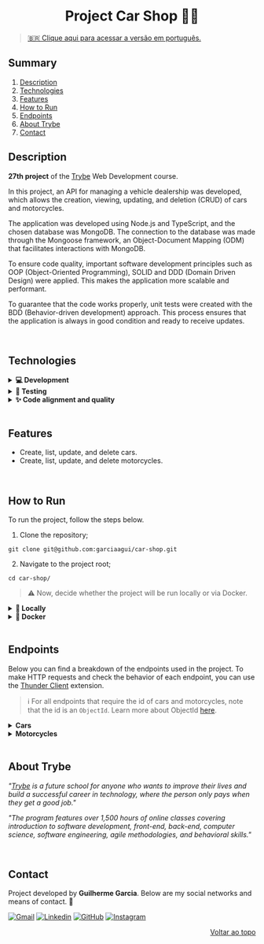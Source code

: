 <a name="readme-top"></a>

<h1 align="center">Project Car Shop 🚙🛵</h1>

> [🇧🇷 Clique aqui para acessar a versão em português.](README_pt-br.md)

## Summary

<ol>
  <li><a href="#description">Description</a></li>
  <li><a href="#technologies">Technologies</a></li>
  <li><a href="#features">Features</a></li>
  <li><a href="#how-to-run">How to Run</a></li>
  <li><a href="#endpoints">Endpoints</a></li>
  <li><a href="#about-trybe">About Trybe</a></li>
  <li><a href="#contact">Contact</a></li>
</ol>

## Description

**27th project** of the [Trybe][trybe-site-url] Web Development course.

In this project, an API for managing a vehicle dealership was developed, which allows the creation, viewing, updating, and deletion (CRUD) of cars and motorcycles.

The application was developed using Node.js and TypeScript, and the chosen database was MongoDB. The connection to the database was made through the Mongoose framework, an Object-Document Mapping (ODM) that facilitates interactions with MongoDB.

To ensure code quality, important software development principles such as OOP (Object-Oriented Programming), SOLID and DDD (Domain Driven Design) were applied. This makes the application more scalable and performant.

To guarantee that the code works properly, unit tests were created with the BDD (Behavior-driven development) approach. This process ensures that the application is always in good condition and ready to receive updates.

<br/>

## Technologies

<details>
  <summary><strong>💻 Development </strong></summary><br />

- [Docker][docker-url]
- [dotenv][dotenv-url]
- [Express][express-url]
- [Node.js][node-url]
- [MongoDB][mongodb-url]
- [Mongoose][mongoose-url]
- [Typescript][typescript-url]

---

</details>

<details>
  <summary><strong>🧪 Testing </strong></summary><br />

- [Chai][chai-url]
- [Mocha][mocha-url]
- [Sinon.js][sinon-url]

---

</details>

<details>
  <summary><strong>✨ Code alignment and quality </strong></summary><br />

- [ESLint][eslint-url]

---

</details>

<br/>

## Features

<ul>
  <li>Create, list, update, and delete cars.</li>
  <li>Create, list, update, and delete motorcycles.</li>
</ul>

<br/>

## How to Run

To run the project, follow the steps below.

1. Clone the repository;

```
git clone git@github.com:garciaagui/car-shop.git
```

2. Navigate to the project root;

```
cd car-shop/
```

> ⚠️ Now, decide whether the project will be run locally or via Docker.

<details>
  <summary><strong>💽 Locally</strong></summary>

1. Make sure you have **Node.js** installed in version 16 or higher. Check out the [official documentation](https://nodejs.org/en/download/package-manager) for more information.

2. In the project root, install the project dependencies.

```
npm install
```

3. Configure the environment variables:

- Rename the `.env.example` file (available in the project root) to `.env`;
- Set the variables for your local environment.

4. Start the server:

```
npm run dev
```

- To run the tests, you can use the two commands below.

```
// Command 1
npm run test:mocha

// Command 2 - In this command you have access to the test coverage
npm run test:coverage
```

</details>

<details>
  <summary><strong>🐋 Docker</strong></summary>
  
1. Make sure you have **docker-compose** installed in version 1.29 or higher. Useful links if you need to install or update: [DigitalOcean Tutorial](https://www.digitalocean.com/community/tutorials/how-to-install-and-use-docker-compose-on-ubuntu-20-04) and [official documentation](https://docs.docker.com/compose/install/);

2. Bring up the containers by running the command below. Two containers will be initialized: `car_shop` (node) and `car_shop_db` (mysql).

```
docker-compose up -d --build
```

3. Access the CLI of the `car_shop` container with the command below or open it in VS Code. For the latter option, I recommend the Microsoft extension [Dev Containers](https://marketplace.visualstudio.com/items?itemName=ms-vscode-remote.remote-containers).

```
docker exec -it car_shop bash
```

> ⚠️ From now on, **ALL** commands (scripts) available in `package.json` (including npm install) must be executed **INSIDE** the `car_shop` container.

4. Install the project dependencies.

```
npm install
```

5. Start the server:

```
npm run dev
```

- To run the tests, you can use the two commands below.

```
// Command 1
npm run test:mocha

// Command 2 - In this command you have access to the test coverage
npm run test:coverage
```

- For the local test context, follow the steps below:

1. Rename the `.env.example` file (available in the project root) to `.env`;
2. Set the variables for your local environment.

</details>

<br/>

## Endpoints

Below you can find a breakdown of the endpoints used in the project. To make HTTP requests and check the behavior of each endpoint, you can use the [Thunder Client](https://www.thunderclient.com/) extension.

> ℹ️ For all endpoints that require the id of cars and motorcycles, note that the id is an `ObjectId`. Learn more about ObjectId [here](https://www.mongodb.com/docs/manual/reference/bson-types/#objectid).

<details>
  <summary><strong>Cars</strong></summary>

### GET /cars

- Returns all cars registered in the database.
- URL: `http://localhost:PORT/cars`

### POST /cars

- Adds a new car to the database.
- URL: `http://localhost:PORT/cars`
- The request body must follow the format below:

```
{
  "model": "Marea",
  "year": 2002,
  "color": "Black",
  "status": true, // Not required. If not inserted, the value of status will be 'false'
  "buyValue": 15.990,
  "doorsQty": 4,
  "seatsQty": 5
}
```

### GET /cars/:id

- Returns the car whose id was passed in the URL.
- Example URL: `http://localhost:PORT/cars/634852326b35b59438fbea2f`

### PUT /cars/:id

- Updates the car whose id was passed in the URL.
- Example URL: `http://localhost:PORT/cars/634852326b35b59438fbea2f`
- The request body must follow the format below:

```
{
  "model": "Marea",
  "year": 1992,
  "color": "Red",
  "status": true, // Not required. If not inserted, the value of status will be 'false'
  "buyValue": 12.000,
  "doorsQty": 2,
  "seatsQty": 5
}
```

### DELETE /cars/:id

- Removes from the database the car whose id was passed in the URL.
- Example URL: `http://localhost:PORT/cars/634852326b35b59438fbea2f`

---

</details>

<details>
  <summary><strong>Motorcycles</strong></summary>

### GET /motorcycles

- Returns all motorcycles registered in the database.
- URL: `http://localhost:PORT/motorcycles`

### POST /motorcycles

- Adds a new motorcycle to the database.
- URL: `http://localhost:PORT/motorcycles`
- The request body must follow the format below:

```
{
  "model": "Honda Cb 600f Hornet",
  "year": 2005,
  "color": "Yellow",
  "status": true, // Not required. If not inserted, the value of status will be 'false'
  "buyValue": 30.000,
  "category": "Street", // Accepted values: "Street", "Custom" or "Trail"
  "engineCapacity": 600
}
```

### GET /motorcycles/:id

- Returns the motorcycle whose id was passed in the URL.
- Example URL: `http://localhost:PORT/motorcycles/634852326b35b59438fbea2f`

### PUT /motorcycles/:id

- Updates the motorcycle whose id was passed in the URL.
- Example URL: `http://localhost:PORT/motorcycles/634852326b35b59438fbea2f`
- The request body must follow the format below:

```
{
  "model": "Honda Cb 600f Hornet",
  "year": 2014,
  "color": "Red",
  "status": true, // Not required. If not inserted, the value of status will be 'false'
  "buyValue": 45.000,
  "category": "Street", // Accepted values: "Street", "Custom" or "Trail"
  "engineCapacity": 600
}
```

### DELETE /motorcycles/:id

- Removes from the database the motorcycle whose id was passed in the URL.
- Example URL: `http://localhost:PORT/motorcycles/634852326b35b59438fbea2f`

---

</details>

<br/>

## About Trybe

_"[Trybe][trybe-site-url] is a future school for anyone who wants to improve their lives and build a successful career in technology, where the person only pays when they get a good job."_

_"The program features over 1,500 hours of online classes covering introduction to software development, front-end, back-end, computer science, software engineering, agile methodologies, and behavioral skills."_

<br/>

## Contact

Project developed by **Guilherme Garcia**. Below are my social networks and means of contact. 🤘

[![Gmail][gmail-badge]][gmail-url]
[![Linkedin][linkedin-badge]][linkedin-url]
[![GitHub][github-badge]][github-url]
[![Instagram][instagram-badge]][instagram-url]

<p align="right"><a href="#readme-top">Voltar ao topo</a></p>

<!-- MARKDOWN LINKS & IMAGES -->

[trybe-site-url]: https://www.betrybe.com/

<!-- Stacks URLs -->

[chai-url]: https://www.chaijs.com/
[docker-url]: https://www.docker.com/
[dotenv-url]: https://www.dotenv.org/
[eslint-url]: https://eslint.org/
[express-url]: https://expressjs.com/
[mocha-url]: https://mochajs.org/
[mongodb-url]: https://www.mongodb.com/
[mongoose-url]: https://mongoosejs.com/
[node-url]: https://nodejs.org/en/
[sinon-url]: https://sinonjs.org/
[typescript-url]: https://www.typescriptlang.org/

<!-- Contact URLs & Badges -->

[gmail-badge]: https://img.shields.io/badge/Gmail-D14836?style=for-the-badge&logo=gmail&logoColor=white
[gmail-url]: mailto:garciaguig@gmail.com
[linkedin-badge]: https://img.shields.io/badge/LinkedIn-0077B5?style=for-the-badge&logo=linkedin&logoColor=white
[linkedin-url]: https://www.linkedin.com/in/garciaagui/
[github-badge]: https://img.shields.io/badge/GitHub-100000?style=for-the-badge&logo=github&logoColor=white
[github-url]: https://github.com/garciaagui
[instagram-badge]: https://img.shields.io/badge/Instagram-E4405F?style=for-the-badge&logo=instagram&logoColor=white
[instagram-url]: https://www.instagram.com/garciaagui/

